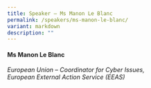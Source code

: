 ```yaml
---
title: Speaker – Ms Manon Le Blanc
permalink: /speakers/ms-manon-le-blanc/
variant: markdown
description: ""
---
```

#### **Ms Manon Le Blanc**

*European Union – Coordinator for Cyber Issues, <br>
 European External Action Service (EEAS)*